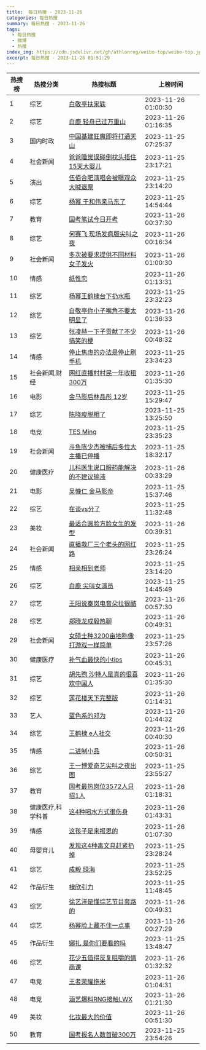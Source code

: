 ```yaml
---
title:  每日热搜 - 2023-11-26
categories: 每日热搜
summary: 每日热搜 - 2023-11-26
tags:
  - 每日热搜
  - 微博
  - 热搜
index_img: https://cdn.jsdelivr.net/gh/athlonreg/weibo-top/weibo-top.jpeg
excerpt: 每日热搜 - 2023-11-26 01:51:29
---
```


| 热搜榜 | 热搜分类 | 热搜标题 | 上榜时间 |
| --- | --- | --- | --- |
| 1 | 综艺 | [白敬亭扶宋轶](https://s.weibo.com/weibo%3Fq%3D%2523%E7%99%BD%E6%95%AC%E4%BA%AD%E6%89%B6%E5%AE%8B%E8%BD%B6%2523) | 2023-11-26 01:00:30 | 
| 2 | 综艺 | [白鹿 轻舟已过万重山](https://s.weibo.com/weibo%3Fq%3D%2523%E7%99%BD%E9%B9%BF%20%E8%BD%BB%E8%88%9F%E5%B7%B2%E8%BF%87%E4%B8%87%E9%87%8D%E5%B1%B1%2523) | 2023-11-26 01:16:35 | 
| 3 | 国内时政 | [中国基建狂魔即将打通天山](https://s.weibo.com/weibo%3Fq%3D%2523%E4%B8%AD%E5%9B%BD%E5%9F%BA%E5%BB%BA%E7%8B%82%E9%AD%94%E5%8D%B3%E5%B0%86%E6%89%93%E9%80%9A%E5%A4%A9%E5%B1%B1%2523) | 2023-11-25 07:25:37 | 
| 4 | 社会新闻 | [爸爸睡觉误碰倒枕头捂住15天大婴儿](https://s.weibo.com/weibo%3Fq%3D%2523%E7%88%B8%E7%88%B8%E7%9D%A1%E8%A7%89%E8%AF%AF%E7%A2%B0%E5%80%92%E6%9E%95%E5%A4%B4%E6%8D%82%E4%BD%8F15%E5%A4%A9%E5%A4%A7%E5%A9%B4%E5%84%BF%2523) | 2023-11-25 23:17:21 | 
| 5 | 演出 | [伍佰合肥演唱会被曝观众大喊退票](https://s.weibo.com/weibo%3Fq%3D%2523%E4%BC%8D%E4%BD%B0%E5%90%88%E8%82%A5%E6%BC%94%E5%94%B1%E4%BC%9A%E8%A2%AB%E6%9B%9D%E8%A7%82%E4%BC%97%E5%A4%A7%E5%96%8A%E9%80%80%E7%A5%A8%2523) | 2023-11-25 23:14:20 | 
| 6 | 综艺 | [杨幂 于和伟亲马东了](https://s.weibo.com/weibo%3Fq%3D%2523%E6%9D%A8%E5%B9%82%20%E4%BA%8E%E5%92%8C%E4%BC%9F%E4%BA%B2%E9%A9%AC%E4%B8%9C%E4%BA%86%2523) | 2023-11-25 14:54:44 | 
| 7 | 教育 | [国考笔试今日开考](https://s.weibo.com/weibo%3Fq%3D%2523%E5%9B%BD%E8%80%83%E7%AC%94%E8%AF%95%E4%BB%8A%E6%97%A5%E5%BC%80%E8%80%83%2523) | 2023-11-26 00:37:30 | 
| 8 | 综艺 | [何赛飞 现场发疯版尖叫之夜](https://s.weibo.com/weibo%3Fq%3D%2523%E4%BD%95%E8%B5%9B%E9%A3%9E%20%E7%8E%B0%E5%9C%BA%E5%8F%91%E7%96%AF%E7%89%88%E5%B0%96%E5%8F%AB%E4%B9%8B%E5%A4%9C%2523) | 2023-11-26 00:16:34 | 
| 9 | 社会新闻 | [多次被要求提供不同材料女子发火](https://s.weibo.com/weibo%3Fq%3D%2523%E5%A4%9A%E6%AC%A1%E8%A2%AB%E8%A6%81%E6%B1%82%E6%8F%90%E4%BE%9B%E4%B8%8D%E5%90%8C%E6%9D%90%E6%96%99%E5%A5%B3%E5%AD%90%E5%8F%91%E7%81%AB%2523) | 2023-11-26 01:00:30 | 
| 10 | 情感 | [纸性恋](https://s.weibo.com/weibo%3Fq%3D%2523%E7%BA%B8%E6%80%A7%E6%81%8B%2523) | 2023-11-26 01:13:31 | 
| 11 | 综艺 | [杨幂王鹤棣台下扔水瓶](https://s.weibo.com/weibo%3Fq%3D%2523%E6%9D%A8%E5%B9%82%E7%8E%8B%E9%B9%A4%E6%A3%A3%E5%8F%B0%E4%B8%8B%E6%89%94%E6%B0%B4%E7%93%B6%2523) | 2023-11-25 23:32:23 | 
| 12 | 综艺 | [白敬亭你小子嘴角不要太明显了](https://s.weibo.com/weibo%3Fq%3D%2523%E7%99%BD%E6%95%AC%E4%BA%AD%E4%BD%A0%E5%B0%8F%E5%AD%90%E5%98%B4%E8%A7%92%E4%B8%8D%E8%A6%81%E5%A4%AA%E6%98%8E%E6%98%BE%E4%BA%86%2523) | 2023-11-26 01:36:33 | 
| 13 | 综艺 | [张凌赫一下子贡献了不少搞笑的梗](https://s.weibo.com/weibo%3Fq%3D%2523%E5%BC%A0%E5%87%8C%E8%B5%AB%E4%B8%80%E4%B8%8B%E5%AD%90%E8%B4%A1%E7%8C%AE%E4%BA%86%E4%B8%8D%E5%B0%91%E6%90%9E%E7%AC%91%E7%9A%84%E6%A2%97%2523) | 2023-11-26 00:48:32 | 
| 14 | 情感 | [停止焦虑的办法是停止刷手机](https://s.weibo.com/weibo%3Fq%3D%2523%E5%81%9C%E6%AD%A2%E7%84%A6%E8%99%91%E7%9A%84%E5%8A%9E%E6%B3%95%E6%98%AF%E5%81%9C%E6%AD%A2%E5%88%B7%E6%89%8B%E6%9C%BA%2523) | 2023-11-25 23:34:23 | 
| 15 | 社会新闻,财经 | [网红直播村村民一年收租300万](https://s.weibo.com/weibo%3Fq%3D%2523%E7%BD%91%E7%BA%A2%E7%9B%B4%E6%92%AD%E6%9D%91%E6%9D%91%E6%B0%91%E4%B8%80%E5%B9%B4%E6%94%B6%E7%A7%9F300%E4%B8%87%2523) | 2023-11-26 01:35:30 | 
| 16 | 电影 | [金马影后林品彤 12岁](https://s.weibo.com/weibo%3Fq%3D%2523%E9%87%91%E9%A9%AC%E5%BD%B1%E5%90%8E%E6%9E%97%E5%93%81%E5%BD%A4%2012%E5%B2%81%2523) | 2023-11-25 15:29:47 | 
| 17 | 综艺 | [陈晓瘦脱相了](https://s.weibo.com/weibo%3Fq%3D%2523%E9%99%88%E6%99%93%E7%98%A6%E8%84%B1%E7%9B%B8%E4%BA%86%2523) | 2023-11-25 13:25:50 | 
| 18 | 电竞 | [TES Ming](https://s.weibo.com/weibo%3Fq%3D%2523TES%20Ming%2523) | 2023-11-25 23:35:23 | 
| 19 | 社会新闻 | [斗鱼陈少杰被捕后多位大主播已停播](https://s.weibo.com/weibo%3Fq%3D%2523%E6%96%97%E9%B1%BC%E9%99%88%E5%B0%91%E6%9D%B0%E8%A2%AB%E6%8D%95%E5%90%8E%E5%A4%9A%E4%BD%8D%E5%A4%A7%E4%B8%BB%E6%92%AD%E5%B7%B2%E5%81%9C%E6%92%AD%2523) | 2023-11-25 18:32:17 | 
| 20 | 健康医疗 | [儿科医生说口服药能解决的不建议输液](https://s.weibo.com/weibo%3Fq%3D%2523%E5%84%BF%E7%A7%91%E5%8C%BB%E7%94%9F%E8%AF%B4%E5%8F%A3%E6%9C%8D%E8%8D%AF%E8%83%BD%E8%A7%A3%E5%86%B3%E7%9A%84%E4%B8%8D%E5%BB%BA%E8%AE%AE%E8%BE%93%E6%B6%B2%2523) | 2023-11-26 00:33:29 | 
| 21 | 电影 | [吴慷仁 金马影帝](https://s.weibo.com/weibo%3Fq%3D%2523%E5%90%B4%E6%85%B7%E4%BB%81%20%E9%87%91%E9%A9%AC%E5%BD%B1%E5%B8%9D%2523) | 2023-11-25 15:37:46 | 
| 22 | 综艺 | [在谈vs分了](https://s.weibo.com/weibo%3Fq%3D%2523%E5%9C%A8%E8%B0%88vs%E5%88%86%E4%BA%86%2523) | 2023-11-25 11:32:48 | 
| 23 | 美妆 | [最适合圆脸方脸女生的发型](https://s.weibo.com/weibo%3Fq%3D%2523%E6%9C%80%E9%80%82%E5%90%88%E5%9C%86%E8%84%B8%E6%96%B9%E8%84%B8%E5%A5%B3%E7%94%9F%E7%9A%84%E5%8F%91%E5%9E%8B%2523) | 2023-11-26 00:39:31 | 
| 24 | 社会新闻 | [直播救厂三个老头的网红路](https://s.weibo.com/weibo%3Fq%3D%2523%E7%9B%B4%E6%92%AD%E6%95%91%E5%8E%82%E4%B8%89%E4%B8%AA%E8%80%81%E5%A4%B4%E7%9A%84%E7%BD%91%E7%BA%A2%E8%B7%AF%2523) | 2023-11-25 23:26:24 | 
| 25 | 情感 | [相亲相到老师](https://s.weibo.com/weibo%3Fq%3D%2523%E7%9B%B8%E4%BA%B2%E7%9B%B8%E5%88%B0%E8%80%81%E5%B8%88%2523) | 2023-11-25 23:14:20 | 
| 26 | 综艺 | [白鹿 尖叫女演员](https://s.weibo.com/weibo%3Fq%3D%2523%E7%99%BD%E9%B9%BF%20%E5%B0%96%E5%8F%AB%E5%A5%B3%E6%BC%94%E5%91%98%2523) | 2023-11-25 14:45:49 | 
| 27 | 综艺 | [王阳说秦岚电音朵拉很酷](https://s.weibo.com/weibo%3Fq%3D%2523%E7%8E%8B%E9%98%B3%E8%AF%B4%E7%A7%A6%E5%B2%9A%E7%94%B5%E9%9F%B3%E6%9C%B5%E6%8B%89%E5%BE%88%E9%85%B7%2523) | 2023-11-26 00:57:30 | 
| 28 | 综艺 | [郑晓龙成毅热聊](https://s.weibo.com/weibo%3Fq%3D%2523%E9%83%91%E6%99%93%E9%BE%99%E6%88%90%E6%AF%85%E7%83%AD%E8%81%8A%2523) | 2023-11-26 00:49:31 | 
| 29 | 社会新闻 | [女硕士种3200亩地称像打游戏一样简单](https://s.weibo.com/weibo%3Fq%3D%2523%E5%A5%B3%E7%A1%95%E5%A3%AB%E7%A7%8D3200%E4%BA%A9%E5%9C%B0%E7%A7%B0%E5%83%8F%E6%89%93%E6%B8%B8%E6%88%8F%E4%B8%80%E6%A0%B7%E7%AE%80%E5%8D%95%2523) | 2023-11-25 23:57:26 | 
| 30 | 健康医疗 | [补气血最快的小tips](https://s.weibo.com/weibo%3Fq%3D%2523%E8%A1%A5%E6%B0%94%E8%A1%80%E6%9C%80%E5%BF%AB%E7%9A%84%E5%B0%8Ftips%2523) | 2023-11-26 00:45:31 | 
| 31 | 综艺 | [胡先煦 沙特人是真的很喜欢中国人](https://s.weibo.com/weibo%3Fq%3D%2523%E8%83%A1%E5%85%88%E7%85%A6%20%E6%B2%99%E7%89%B9%E4%BA%BA%E6%98%AF%E7%9C%9F%E7%9A%84%E5%BE%88%E5%96%9C%E6%AC%A2%E4%B8%AD%E5%9B%BD%E4%BA%BA%2523) | 2023-11-26 01:35:30 | 
| 32 | 综艺 | [莲花楼天下完整版](https://s.weibo.com/weibo%3Fq%3D%2523%E8%8E%B2%E8%8A%B1%E6%A5%BC%E5%A4%A9%E4%B8%8B%E5%AE%8C%E6%95%B4%E7%89%88%2523) | 2023-11-26 01:14:31 | 
| 33 | 艺人 | [蓝色系的邓为](https://s.weibo.com/weibo%3Fq%3D%2523%E8%93%9D%E8%89%B2%E7%B3%BB%E7%9A%84%E9%82%93%E4%B8%BA%2523) | 2023-11-26 01:44:32 | 
| 34 | 综艺 | [王鹤棣 e人社交](https://s.weibo.com/weibo%3Fq%3D%2523%E7%8E%8B%E9%B9%A4%E6%A3%A3%20e%E4%BA%BA%E7%A4%BE%E4%BA%A4%2523) | 2023-11-26 00:40:30 | 
| 35 | 情感 | [二进制小品](https://s.weibo.com/weibo%3Fq%3D%2523%E4%BA%8C%E8%BF%9B%E5%88%B6%E5%B0%8F%E5%93%81%2523) | 2023-11-26 00:50:31 | 
| 36 | 综艺 | [王一博爱奇艺尖叫之夜出图](https://s.weibo.com/weibo%3Fq%3D%2523%E7%8E%8B%E4%B8%80%E5%8D%9A%E7%88%B1%E5%A5%87%E8%89%BA%E5%B0%96%E5%8F%AB%E4%B9%8B%E5%A4%9C%E5%87%BA%E5%9B%BE%2523) | 2023-11-25 23:55:27 | 
| 37 | 教育 | [国考最热岗位3572人只招1人](https://s.weibo.com/weibo%3Fq%3D%2523%E5%9B%BD%E8%80%83%E6%9C%80%E7%83%AD%E5%B2%97%E4%BD%8D3572%E4%BA%BA%E5%8F%AA%E6%8B%9B1%E4%BA%BA%2523) | 2023-11-26 01:18:31 | 
| 38 | 健康医疗,科学科普 | [这4种喝水方式很伤身](https://s.weibo.com/weibo%3Fq%3D%2523%E8%BF%994%E7%A7%8D%E5%96%9D%E6%B0%B4%E6%96%B9%E5%BC%8F%E5%BE%88%E4%BC%A4%E8%BA%AB%2523) | 2023-11-26 01:43:31 | 
| 39 | 情感 | [这孩子是来报恩的](https://s.weibo.com/weibo%3Fq%3D%2523%E8%BF%99%E5%AD%A9%E5%AD%90%E6%98%AF%E6%9D%A5%E6%8A%A5%E6%81%A9%E7%9A%84%2523) | 2023-11-26 01:07:30 | 
| 40 | 母婴育儿 | [发现这4种毒文具赶紧扔掉](https://s.weibo.com/weibo%3Fq%3D%2523%E5%8F%91%E7%8E%B0%E8%BF%994%E7%A7%8D%E6%AF%92%E6%96%87%E5%85%B7%E8%B5%B6%E7%B4%A7%E6%89%94%E6%8E%89%2523) | 2023-11-25 23:28:24 | 
| 41 | 综艺 | [成毅 绿海](https://s.weibo.com/weibo%3Fq%3D%2523%E6%88%90%E6%AF%85%20%E7%BB%BF%E6%B5%B7%2523) | 2023-11-25 23:52:25 | 
| 42 | 作品衍生 | [棣欣引力](https://s.weibo.com/weibo%3Fq%3D%2523%E6%A3%A3%E6%AC%A3%E5%BC%95%E5%8A%9B%2523) | 2023-11-25 11:48:45 | 
| 43 | 综艺 | [徐艺洋是懂综艺节目套路的](https://s.weibo.com/weibo%3Fq%3D%2523%E5%BE%90%E8%89%BA%E6%B4%8B%E6%98%AF%E6%87%82%E7%BB%BC%E8%89%BA%E8%8A%82%E7%9B%AE%E5%A5%97%E8%B7%AF%E7%9A%84%2523) | 2023-11-26 00:49:31 | 
| 44 | 综艺 | [杨幂脸上藏不住一点事](https://s.weibo.com/weibo%3Fq%3D%2523%E6%9D%A8%E5%B9%82%E8%84%B8%E4%B8%8A%E8%97%8F%E4%B8%8D%E4%BD%8F%E4%B8%80%E7%82%B9%E4%BA%8B%2523) | 2023-11-26 00:27:29 | 
| 45 | 作品衍生 | [娜扎 是你们要看的吗](https://s.weibo.com/weibo%3Fq%3D%2523%E5%A8%9C%E6%89%8E%20%E6%98%AF%E4%BD%A0%E4%BB%AC%E8%A6%81%E7%9C%8B%E7%9A%84%E5%90%97%2523) | 2023-11-25 13:48:47 | 
| 46 | 综艺 | [花少五值得反复咀嚼的情商课](https://s.weibo.com/weibo%3Fq%3D%2523%E8%8A%B1%E5%B0%91%E4%BA%94%E5%80%BC%E5%BE%97%E5%8F%8D%E5%A4%8D%E5%92%80%E5%9A%BC%E7%9A%84%E6%83%85%E5%95%86%E8%AF%BE%2523) | 2023-11-26 01:32:32 | 
| 47 | 电竞 | [王者荣耀拖米](https://s.weibo.com/weibo%3Fq%3D%2523%E7%8E%8B%E8%80%85%E8%8D%A3%E8%80%80%E6%8B%96%E7%B1%B3%2523) | 2023-11-26 01:04:31 | 
| 48 | 电竞 | [涵艺爆料RNG接触LWX](https://s.weibo.com/weibo%3Fq%3D%2523%E6%B6%B5%E8%89%BA%E7%88%86%E6%96%99RNG%E6%8E%A5%E8%A7%A6LWX%2523) | 2023-11-26 01:21:30 | 
| 49 | 美妆 | [化妆最大的价值](https://s.weibo.com/weibo%3Fq%3D%2523%E5%8C%96%E5%A6%86%E6%9C%80%E5%A4%A7%E7%9A%84%E4%BB%B7%E5%80%BC%2523) | 2023-11-26 00:51:30 | 
| 50 | 教育 | [国考报名人数首破300万](https://s.weibo.com/weibo%3Fq%3D%2523%E5%9B%BD%E8%80%83%E6%8A%A5%E5%90%8D%E4%BA%BA%E6%95%B0%E9%A6%96%E7%A0%B4300%E4%B8%87%2523) | 2023-11-25 23:54:26 | 
